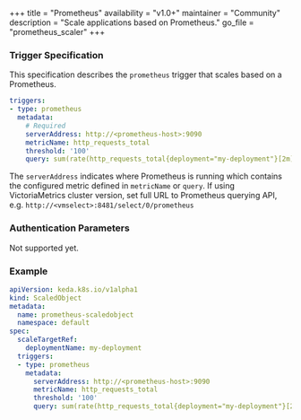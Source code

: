 +++
title = "Prometheus"
availability = "v1.0+"
maintainer = "Community"
description = "Scale applications based on Prometheus."
go_file = "prometheus_scaler"
+++

### Trigger Specification

This specification describes the `prometheus` trigger that scales based on a Prometheus.

```yaml
triggers:
- type: prometheus
  metadata:
    # Required
    serverAddress: http://<prometheus-host>:9090
    metricName: http_requests_total
    threshold: '100'
    query: sum(rate(http_requests_total{deployment="my-deployment"}[2m])) # Note: query must return a vector/scalar single element response
```

The `serverAddress` indicates where Prometheus is running which contains the configured metric defined in `metricName` or `query`. If using VictoriaMetrics cluster version, set full URL to Prometheus querying API, e.g. `http://<vmselect>:8481/select/0/prometheus`

### Authentication Parameters

Not supported yet.

### Example

```yaml
apiVersion: keda.k8s.io/v1alpha1
kind: ScaledObject
metadata:
  name: prometheus-scaledobject
  namespace: default
spec:
  scaleTargetRef:
    deploymentName: my-deployment
  triggers:
  - type: prometheus
    metadata:
      serverAddress: http://<prometheus-host>:9090
      metricName: http_requests_total
      threshold: '100'
      query: sum(rate(http_requests_total{deployment="my-deployment"}[2m]))
```
